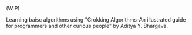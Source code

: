 (WIP)

Learning baisc algorithms using "Grokking Algorithms-An illustrated guide for programmers and other curious people" by Aditya Y. Bhargava.


